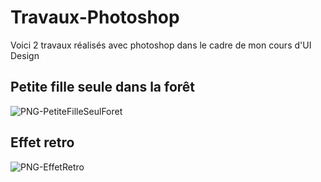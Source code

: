 # Travaux-Photoshop
Voici 2 travaux réalisés avec photoshop dans le cadre de mon cours d'UI Design

## Petite fille seule dans la forêt

![PNG-PetiteFilleSeulForet](https://github.com/Timothe12/Travaux-Photoshop/assets/128182775/b44c25bd-6943-4940-8a1a-5870063d0cf4)

## Effet retro

![PNG-EffetRetro](https://github.com/Timothe12/Travaux-Photoshop/assets/128182775/d87930cd-b00e-4514-bed0-6bb7ae15e034)
